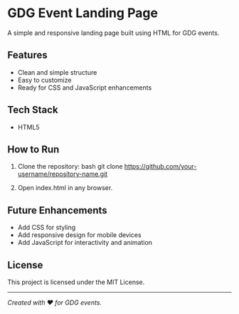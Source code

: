 # GDG Event Landing Page

A simple and responsive landing page built using HTML for GDG events.

## Features
- Clean and simple structure
- Easy to customize
- Ready for CSS and JavaScript enhancements

## Tech Stack
- HTML5

## How to Run
1. Clone the repository:
   bash
   git clone https://github.com/your-username/repository-name.git
   
2. Open index.html in any browser.

## Future Enhancements
- Add CSS for styling
- Add responsive design for mobile devices
- Add JavaScript for interactivity and animation

## License
This project is licensed under the MIT License.

---
*Created with ❤ for GDG events.*
